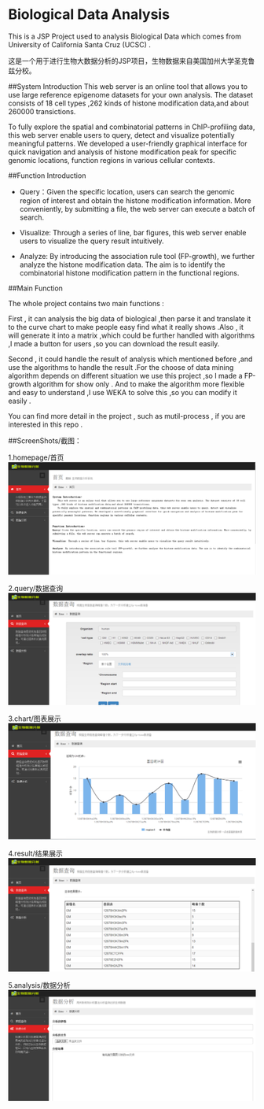 Biological Data Analysis
====
This is a JSP Project used to analysis Biological Data which comes from University of California Santa Cruz (UCSC) .

这是一个用于进行生物大数据分析的JSP项目，生物数据来自美国加州大学圣克鲁兹分校。

##System Introduction
This web server is an online tool that allows you to use large reference epigenome datasets for your own analysis. The dataset consists of  18 cell types ,262 kinds of histone modification data,and about 260000 transictions.  

To fully explore the spatial and combinatorial patterns in ChIP-profiling data, this web server enable users to query, detect and visualize potentially meaningful patterns. We developed a user-friendly graphical interface for quick navigation and analysis of histone modification peak for specific genomic locations, function regions in various cellular contexts. 

##Function Introduction
* Query：Given the specific location, users can search the genomic region of interest and obtain the histone modification information. More conveniently, by submitting a file, the web server can execute a batch of search.  
 
* Visualize: Through a series of line, bar figures, this web server enable users to visualize the query result intuitively. 
 
* Analyze:  By introducing the association rule tool (FP-growth), we further analyze the histone modification data. The aim is to identify the combinatorial histone modification pattern in the functional regions.  

##Main Function

The whole project contains two main functions :

First , it can analysis the big data of biological ,then parse it and translate it to the curve chart to make people easy find what it really shows .Also , it will generate it into a matrix ,which could be further handled with algorithms ,I made a button for users ,so you can download the result easily.

Second , it could handle the result of analysis which mentioned before ,and use the algorithms to handle the result .For the choose of data mining algorithm depends on different situation we use this project ,so I made a FP-growth algorithm for show only . And to make the algorithm more flexible and easy to understand ,I use WEKA to solve this ,so you can modify it easily . 

You can find more detail in the project , such as mutil-process , if you are interested in this repo .


##ScreenShots/截图：

1.homepage/首页
![image](https://github.com/daidi/BiologicalDataAnalysis/raw/master/img/homepage.png)

2.query/数据查询
![image](https://github.com/daidi/BiologicalDataAnalysis/raw/master/img/query.png)

3.chart/图表展示
![image](https://github.com/daidi/BiologicalDataAnalysis/raw/master/img/chart.png)

4.result/结果展示
![image](https://github.com/daidi/BiologicalDataAnalysis/raw/master/img/result.png)

5.analysis/数据分析
![image](https://github.com/daidi/BiologicalDataAnalysis/raw/master/img/analysis.png)
